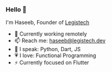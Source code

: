 ### Hello 👋

I'm Haseeb, Founder of [Legistech](https://legistech.dev)

- 🔭 Currently working remotely
- 📫 Reach me: haseeb@legistech.dev
- 🎤 I speak: Python, Dart, JS
- 💗 I love: Functional Programming
- ⚡ Currently focused on Flutter

